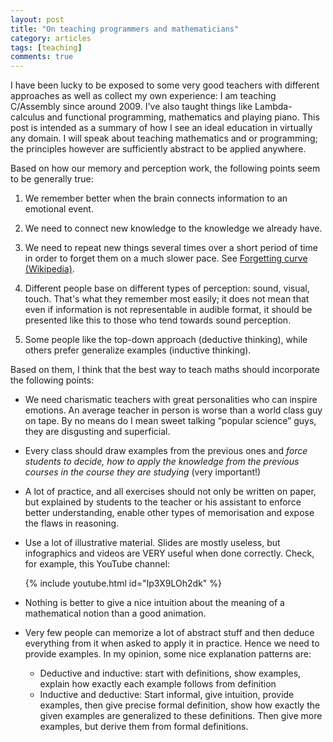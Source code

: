 ```yaml
---
layout: post
title: "On teaching programmers and mathematicians"
category: articles
tags: [teaching]
comments: true
---
```


I have been lucky to be exposed to some very good teachers with different 
approaches as well as collect my own experience: I am teaching C/Assembly 
since around 2009. I've also taught things like Lambda-calculus and functional
programming, mathematics and playing piano. This post is intended as a summary
of how I see an ideal education in virtually any domain. I will speak about
teaching mathematics and or programming; the principles however are sufficiently
abstract to be applied anywhere.

Based on how our memory and perception work, the following points seem to be
generally true:

1. We remember better when the brain connects information to an emotional
   event.
2. We need to connect new knowledge to the knowledge we already have.
3. We need to repeat new things several times over a short period of time in
   order to forget them on a much slower pace.
See [Forgetting curve (Wikipedia)](https://en.wikipedia.org/wiki/Forgetting_curve).


4. Different people base on different types of perception: sound, visual, touch. That's what they remember most easily; it does not mean that even if information is not representable in audible format, it should be presented like this to those who tend towards sound perception.

5.  Some people like the top-down approach (deductive thinking), while others prefer generalize examples (inductive thinking).


Based on them, I think that the best way to teach maths should incorporate the following points:

* We need charismatic teachers with great personalities who can inspire emotions. An average teacher in person is worse than a world class guy on tape. By no means do I mean sweet talking “popular science” guys, they are disgusting and superficial.
* Every class should draw examples from the previous ones and *force students to decide, how to apply the knowledge from the previous courses in the course they are studying* (very important!)
* A lot of practice, and all exercises should not only be written on paper, but explained by students to the teacher or his assistant to enforce better understanding, enable other types of memorisation and expose the flaws in reasoning.
* Use a lot of illustrative material. Slides are mostly useless, but infographics and videos are VERY useful when done correctly. Check, for example, this YouTube channel:

    {% include youtube.html id="Ip3X9LOh2dk" %}
* Nothing is better to give a nice intuition about the meaning of a mathematical notion than a good animation.

* Very few people can memorize a lot of abstract stuff and then deduce everything from it when asked to apply it in practice. Hence we need to provide examples. In my opinion, some nice explanation patterns are:
    * Deductive and inductive: start with definitions, show examples, explain how exactly each example follows from definition
    * Inductive and deductive: Start informal, give intuition, provide examples, then give precise formal definition, show how exactly the given examples are generalized to these definitions. Then give more examples, but derive them from formal definitions.
